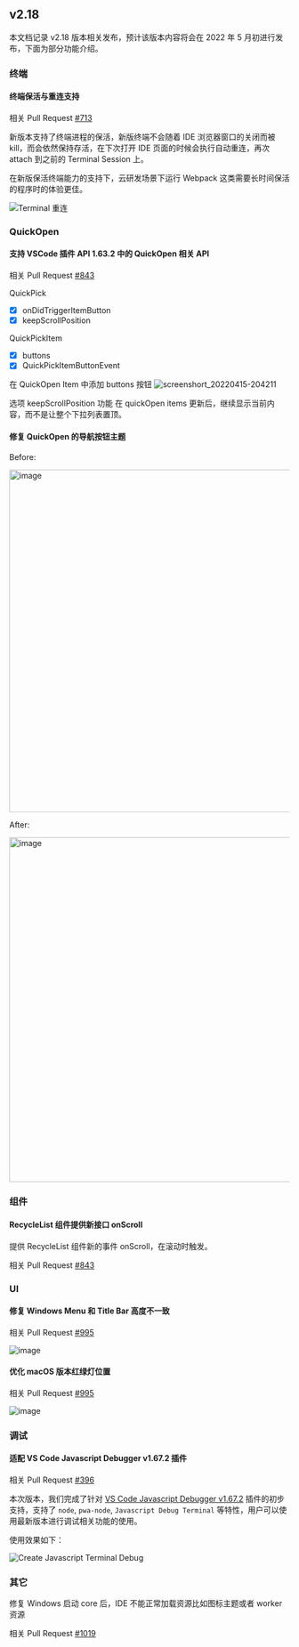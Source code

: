 ## v2.18

本文档记录 v2.18 版本相关发布，预计该版本内容将会在 2022 年 5 月初进行发布，下面为部分功能介绍。

### 终端

#### 终端保活与重连支持

相关 Pull Request [#713](https://github.com/opensumi/core/pull/713)

新版本支持了终端进程的保活，新版终端不会随着 IDE 浏览器窗口的关闭而被 kill，而会依然保持存活，在下次打开 IDE 页面的时候会执行自动重连，再次 attach 到之前的 Terminal Session 上。

在新版保活终端能力的支持下，云研发场景下运行 Webpack 这类需要长时间保活的程序时的体验更佳。

![Terminal 重连](https://user-images.githubusercontent.com/12879047/165902901-94528794-741b-4483-bbed-3dd62c56e534.gif)

### QuickOpen

#### 支持 VSCode 插件 API 1.63.2 中的 QuickOpen 相关 API

相关 Pull Request [#843](https://github.com/opensumi/core/pull/843)

QuickPick
- [x] onDidTriggerItemButton
- [x] keepScrollPosition

QuickPickItem
- [x] buttons
- [x] QuickPickItemButtonEvent

在 QuickOpen Item 中添加 buttons 按钮
![screenshort_20220415-204211](https://user-images.githubusercontent.com/2226423/163572077-8beda36c-709b-4434-9ffa-fa81166ca4ec.gif)

选项 keepScrollPosition 功能
在 quickOpen items 更新后，继续显示当前内容，而不是让整个下拉列表置顶。

#### 修复 QuickOpen 的导航按钮主题

Before:

<img width="616" alt="image" src="https://user-images.githubusercontent.com/2226423/163305433-31f64cbc-1036-45c1-b666-db02c916ad9e.png">

After:

<img width="620" alt="image" src="https://user-images.githubusercontent.com/2226423/163304743-17cad105-9d77-40e9-a46c-a1f36532941f.png">

### 组件

#### RecycleList 组件提供新接口 onScroll

提供 RecycleList 组件新的事件 onScroll，在滚动时触发。

相关 Pull Request [#843](https://github.com/opensumi/core/pull/843)

### UI

#### 修复 Windows Menu 和 Title Bar 高度不一致

相关 Pull Request [#995](https://github.com/opensumi/core/pull/995)

![image](https://user-images.githubusercontent.com/2226423/169789607-9f275e3d-ed27-4a7c-93b4-511ee55ceb34.png)

#### 优化 macOS 版本红绿灯位置

相关 Pull Request [#995](https://github.com/opensumi/core/pull/995)

![image](https://user-images.githubusercontent.com/2226423/169789711-076ffb74-d2d4-40a1-8e10-4f0ecc9ed165.png)

### 调试

#### 适配 VS Code Javascript Debugger v1.67.2 插件

相关 Pull Request [#396](https://github.com/opensumi/core/pulls/396)

本次版本，我们完成了针对 [VS Code Javascript Debugger v1.67.2](https://marketplace.visualstudio.com/items?itemName=ms-vscode.js-debug) 插件的初步支持，支持了 `node`, `pwa-node`, `Javascript Debug Terminal` 等特性，用户可以使用最新版本进行调试相关功能的使用。

使用效果如下：

![Create Javascript Terminal Debug](https://img.alicdn.com/imgextra/i4/O1CN01a3KKw11PZdSXQcCbI_!!6000000001855-1-tps-1340-746.gif)


### 其它

修复 Windows 启动 core 后，IDE 不能正常加载资源比如图标主题或者 worker 资源

相关 Pull Request [#1019](https://github.com/opensumi/core/pull/1019)
